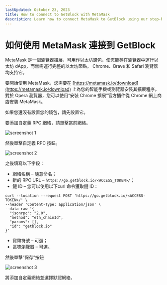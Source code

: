 ```yaml
---
lastUpdated: October 23, 2023
title: How to connect to GetBlock with MetaMask
description: Learn how to connect MetaMask to GetBlock using our step-by-step guide. Ensure seamless integration and enjoy access to blockchain data to enhance your dApp development.
---
```


# 如何使用 MetaMask 連接到 GetBlock

MetaMask 是一個瀏覽器擴展，可用作以太坊錢包，使您能夠在瀏覽器中運行以太坊 dApp，而無需運行完整的以太坊節點。 Chrome、Brave 和 Safari 瀏覽器均支持它。

要開始使用 MetaMask，您需要在 [https://metamask.io/download](https://metamask.io/download) 上為您的智能手機或瀏覽器安裝其擴展程序。 對於 Opera 瀏覽器，您可以使用“安裝 Chrome 擴展”官方插件從 Chrome 網上商店安裝 MetaMask。

如果您還沒有設置您的錢包，請先設置它。

要添加自定義 RPC 網絡，請單擊當前網絡。

![screenshot 1](https://storage.getblock.io/web/docs/guides/how-to-connect-to-getblock-with-metamask/metamask_screenshot.webp)

然後單擊自定義 RPC 按鈕。

![screenshot 2](https://storage.getblock.io/web/docs/guides/how-to-connect-to-getblock-with-metamask/metamask_screenshot_1.webp)

之後填寫以下字段：

- 網絡名稱 – 隨意命名；
- 新的 RPC URL – ```https://go.getblock.io/<ACCESS_TOKEN>/```；
- 鏈 ID – 您可以使用以下curl 命令獲取鏈 ID：

```shell
curl --location --request POST 'https://go.getblock.io/<ACCESS-TOKEN>/' \
--header 'Content-Type: application/json' \
--data-raw '{
  "jsonrpc": "2.0",
  "method": "eth_chainId",
  "params": [],
  "id": "getblock.io"
}'
```

- 貨幣符號 – 可選；
- 區塊瀏覽器 – 可選。

然後單擊“保存”按鈕

![screenshot 3](https://storage.getblock.io/web/docs/guides/how-to-connect-to-getblock-with-metamask/metamask_screenshot_2.webp)

將添加自定義網絡並選擇默認網絡。
